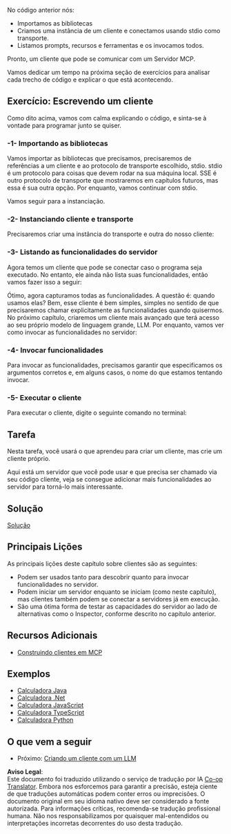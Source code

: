 <!--
CO_OP_TRANSLATOR_METADATA:
{
  "original_hash": "4cc245e2f4ea5db5e2b8c2cd1dadc4b4",
  "translation_date": "2025-07-13T18:14:21+00:00",
  "source_file": "03-GettingStarted/02-client/README.md",
  "language_code": "br"
}
-->
No código anterior nós:

- Importamos as bibliotecas
- Criamos uma instância de um cliente e conectamos usando stdio como transporte.
- Listamos prompts, recursos e ferramentas e os invocamos todos.

Pronto, um cliente que pode se comunicar com um Servidor MCP.

Vamos dedicar um tempo na próxima seção de exercícios para analisar cada trecho de código e explicar o que está acontecendo.

## Exercício: Escrevendo um cliente

Como dito acima, vamos com calma explicando o código, e sinta-se à vontade para programar junto se quiser.

### -1- Importando as bibliotecas

Vamos importar as bibliotecas que precisamos, precisaremos de referências a um cliente e ao protocolo de transporte escolhido, stdio. stdio é um protocolo para coisas que devem rodar na sua máquina local. SSE é outro protocolo de transporte que mostraremos em capítulos futuros, mas essa é sua outra opção. Por enquanto, vamos continuar com stdio.

Vamos seguir para a instanciação.

### -2- Instanciando cliente e transporte

Precisaremos criar uma instância do transporte e outra do nosso cliente:

### -3- Listando as funcionalidades do servidor

Agora temos um cliente que pode se conectar caso o programa seja executado. No entanto, ele ainda não lista suas funcionalidades, então vamos fazer isso a seguir:

Ótimo, agora capturamos todas as funcionalidades. A questão é: quando usamos elas? Bem, esse cliente é bem simples, simples no sentido de que precisaremos chamar explicitamente as funcionalidades quando quisermos. No próximo capítulo, criaremos um cliente mais avançado que terá acesso ao seu próprio modelo de linguagem grande, LLM. Por enquanto, vamos ver como invocar as funcionalidades no servidor:

### -4- Invocar funcionalidades

Para invocar as funcionalidades, precisamos garantir que especificamos os argumentos corretos e, em alguns casos, o nome do que estamos tentando invocar.

### -5- Executar o cliente

Para executar o cliente, digite o seguinte comando no terminal:

## Tarefa

Nesta tarefa, você usará o que aprendeu para criar um cliente, mas crie um cliente próprio.

Aqui está um servidor que você pode usar e que precisa ser chamado via seu código cliente, veja se consegue adicionar mais funcionalidades ao servidor para torná-lo mais interessante.

## Solução

[Solução](./solution/README.md)

## Principais Lições

As principais lições deste capítulo sobre clientes são as seguintes:

- Podem ser usados tanto para descobrir quanto para invocar funcionalidades no servidor.
- Podem iniciar um servidor enquanto se iniciam (como neste capítulo), mas clientes também podem se conectar a servidores já em execução.
- São uma ótima forma de testar as capacidades do servidor ao lado de alternativas como o Inspector, conforme descrito no capítulo anterior.

## Recursos Adicionais

- [Construindo clientes em MCP](https://modelcontextprotocol.io/quickstart/client)

## Exemplos

- [Calculadora Java](../samples/java/calculator/README.md)
- [Calculadora .Net](../../../../03-GettingStarted/samples/csharp)
- [Calculadora JavaScript](../samples/javascript/README.md)
- [Calculadora TypeScript](../samples/typescript/README.md)
- [Calculadora Python](../../../../03-GettingStarted/samples/python)

## O que vem a seguir

- Próximo: [Criando um cliente com um LLM](../03-llm-client/README.md)

**Aviso Legal**:  
Este documento foi traduzido utilizando o serviço de tradução por IA [Co-op Translator](https://github.com/Azure/co-op-translator). Embora nos esforcemos para garantir a precisão, esteja ciente de que traduções automáticas podem conter erros ou imprecisões. O documento original em seu idioma nativo deve ser considerado a fonte autorizada. Para informações críticas, recomenda-se tradução profissional humana. Não nos responsabilizamos por quaisquer mal-entendidos ou interpretações incorretas decorrentes do uso desta tradução.